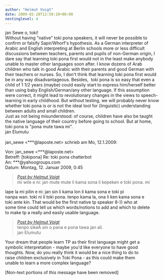 ```yaml
---
author: "Helmut Voigt"
date: 2009-02-28T12:59:28+00:00
nestinglevel: 4
---
```

jan Sewe o, toki!  
Without having "native" toki pona speakers, it will never be possible to confirm or falsify Sapir/Whorf's hypothesis. As a German interpreter of Arabic and English interpreting at Berlin schools more or less difficult discussions between teachers, parents and pupils of non-German origin, I dare say that learning toki pona first would not in the least make anybody unable to master other languages soon after. I know dozens of Arab children who talk in good Arabic with their parents and good German with their teachers or nurses. So, I don't think that learning toki pona first would be in any way disadvantageous. Besides,  toki pona is so easy that even a child of 1 1/2 years (maybe) could easily start to express him/herself better than using baby English/German/any other language. If this assumption were correct, it might lead to revolutionary changes in the views to speech-learning in early childhood. But without testing, we will probably never know  
whether toki pona is or is not the ideal tool for (linguistic) understanding between adults and small children.  
Just as not being misunderstood: of course, children have also be taught the native language of their country before going to school. But at home, toki pona is "pona mute tawa mi".  
jan Elumutu  
   
jan\_sewe <\*\*\*@laposte.net> schrieb am Mo, 12.1.2009:  
  
Von: jan\_sewe <\*\*\*@laposte.net>  
Betreff: \[tokipona\] Re: toki pona chatterbot  
An: \*\*\*@yahoogroups.com  
Datum: Montag, 12. Januar 2009, 0:45  

> [_Post by Helmut Voigt_](/QjoEURMC/toki-pona-chatterbot#post3)  
> mi wile e ni: jan mute mute li kama sona li kepeken e toki pona. mi  
> 

lape la mi pilin e ni: jan sin li kama lon li kama sona e toki pi  
nanpa wan. toki ni li toki pona. tenpo kama la, ona li ken kama sona e  
toki ante kin. That would be the first native tp speaker 8-)) who at  
some time could tell us which words/notions to add and which to delete  
to make tp a really and easily usable language.  

> [_Post by Helmut Voigt_](/QjoEURMC/toki-pona-chatterbot#post3)  
> tenpo sikeÂ sin o pana e pona tawa jan ali.  
> jan Elumutu  
> 

Your dream that people learn TP as their first language might get a  
symbolic interpretation - maybe you'd like everyone to have good  
thoughts. Now, do you really think it would be a nice thing to do to  
raise children exclusively in Toki Pona - as this could make them  
unable to learn a more complex language?  
  
  
  
  
  
  
  
  
  
  
  
  
  
  
  
  
  
  
  
\[Non-text portions of this message have been removed\]